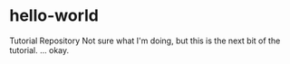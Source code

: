# hello-world
Tutorial Repository
Not sure what I'm doing, but this is the next bit of the tutorial.
...
okay.
